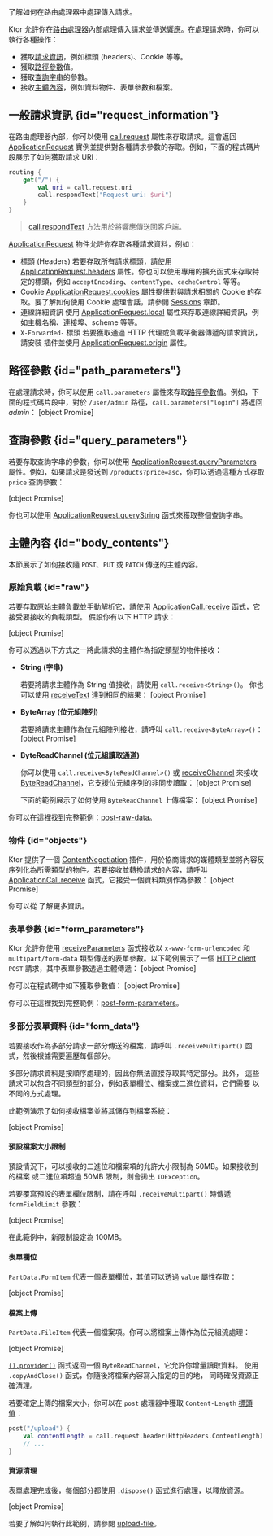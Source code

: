 [//]: # (title: 處理請求)

<show-structure for="chapter" depth="3"/>

<link-summary>了解如何在路由處理器中處理傳入請求。</link-summary>

Ktor 允許你在[路由處理器](server-routing.md#define_route)內部處理傳入請求並傳送[響應](server-responses.md)。在處理請求時，你可以執行各種操作：
* 獲取[請求資訊](#request_information)，例如標頭 (headers)、Cookie 等等。
* 獲取[路徑參數](#path_parameters)值。
* 獲取[查詢字串](#query_parameters)的參數。
* 接收[主體內容](#body_contents)，例如資料物件、表單參數和檔案。

## 一般請求資訊 {id="request_information"}
在路由處理器內部，你可以使用 [call.request](https://api.ktor.io/ktor-server/ktor-server-core/io.ktor.server.application/-application-call/request.html) 屬性來存取請求。這會返回 [ApplicationRequest](https://api.ktor.io/ktor-server/ktor-server-core/io.ktor.server.request/-application-request/index.html) 實例並提供對各種請求參數的存取。例如，下面的程式碼片段展示了如何獲取請求 URI：
```kotlin
routing {
    get("/") {
        val uri = call.request.uri
        call.respondText("Request uri: $uri")
    }
}
```
> [call.respondText](server-responses.md#plain-text) 方法用於將響應傳送回客戶端。

[ApplicationRequest](https://api.ktor.io/ktor-server/ktor-server-core/io.ktor.server.request/-application-request/index.html) 物件允許你存取各種請求資料，例如：
* 標頭 (Headers)
  若要存取所有請求標頭，請使用 [ApplicationRequest.headers](https://api.ktor.io/ktor-server/ktor-server-core/io.ktor.server.request/-application-request/headers.html) 屬性。你也可以使用專用的擴充函式來存取特定的標頭，例如 `acceptEncoding`、`contentType`、`cacheControl` 等等。
* Cookie
  [ApplicationRequest.cookies](https://api.ktor.io/ktor-server/ktor-server-core/io.ktor.server.request/-application-request/cookies.html) 屬性提供對與請求相關的 Cookie 的存取。要了解如何使用 Cookie 處理會話，請參閱 [Sessions](server-sessions.md) 章節。
* 連線詳細資訊
  使用 [ApplicationRequest.local](https://api.ktor.io/ktor-server/ktor-server-core/io.ktor.server.request/-application-request/local.html) 屬性來存取連線詳細資訊，例如主機名稱、連接埠、scheme 等等。
* `X-Forwarded-` 標頭
  若要獲取通過 HTTP 代理或負載平衡器傳遞的請求資訊，請安裝 [](server-forward-headers.md) 插件並使用 [ApplicationRequest.origin](https://api.ktor.io/ktor-server/ktor-server-core/io.ktor.server.plugins/origin.html) 屬性。

## 路徑參數 {id="path_parameters"}
在處理請求時，你可以使用 `call.parameters` 屬性來存取[路徑參數](server-routing.md#path_parameter)值。例如，下面的程式碼片段中，對於 `/user/admin` 路徑，`call.parameters["login"]` 將返回 _admin_：
[object Promise]

## 查詢參數 {id="query_parameters"}

若要存取<emphasis tooltip="query_string">查詢字串</emphasis>的參數，你可以使用 [ApplicationRequest.queryParameters](https://api.ktor.io/ktor-server/ktor-server-core/io.ktor.server.request/-application-request/query-parameters.html) 屬性。例如，如果請求是發送到 `/products?price=asc`，你可以透過這種方式存取 `price` 查詢參數：

[object Promise]

你也可以使用 [ApplicationRequest.queryString](https://api.ktor.io/ktor-server/ktor-server-core/io.ktor.server.request/query-string.html) 函式來獲取整個查詢字串。

## 主體內容 {id="body_contents"}
本節展示了如何接收隨 `POST`、`PUT` 或 `PATCH` 傳送的主體內容。

### 原始負載 {id="raw"}

若要存取原始主體負載並手動解析它，請使用 [ApplicationCall.receive](https://api.ktor.io/ktor-server/ktor-server-core/io.ktor.server.request/receive.html) 函式，它接受要接收的負載類型。
假設你有以下 HTTP 請求：

[object Promise]

你可以透過以下方式之一將此請求的主體作為指定類型的物件接收：

- **String (字串)**

   若要將請求主體作為 String 值接收，請使用 `call.receive<String>()`。
   你也可以使用 [receiveText](https://api.ktor.io/ktor-server/ktor-server-core/io.ktor.server.request/receive-text.html) 達到相同的結果：
   [object Promise]
- **ByteArray (位元組陣列)**

   若要將請求主體作為位元組陣列接收，請呼叫 `call.receive<ByteArray>()`：
   [object Promise]
- **ByteReadChannel (位元組讀取通道)**

   你可以使用 `call.receive<ByteReadChannel>()` 或 [receiveChannel](https://api.ktor.io/ktor-server/ktor-server-core/io.ktor.server.request/receive-channel.html) 來接收 [ByteReadChannel](https://api.ktor.io/ktor-io/io.ktor.utils.io/-byte-read-channel/index.html)，它支援位元組序列的非同步讀取：
   [object Promise]

   下面的範例展示了如何使用 `ByteReadChannel` 上傳檔案：
   [object Promise]

你可以在這裡找到完整範例：[post-raw-data](https://github.com/ktorio/ktor-documentation/tree/%ktor_version%/codeSnippets/snippets/post-raw-data)。

### 物件 {id="objects"}
Ktor 提供了一個 [ContentNegotiation](server-serialization.md) 插件，用於協商請求的媒體類型並將內容反序列化為所需類型的物件。若要接收並轉換請求的內容，請呼叫 [ApplicationCall.receive](https://api.ktor.io/ktor-server/ktor-server-core/io.ktor.server.request/receive.html) 函式，它接受一個資料類別作為參數：
[object Promise]

你可以從 [](server-serialization.md) 了解更多資訊。

### 表單參數 {id="form_parameters"}
Ktor 允許你使用 [receiveParameters](https://api.ktor.io/ktor-server/ktor-server-core/io.ktor.server.request/receive-parameters.html) 函式接收以 `x-www-form-urlencoded` 和 `multipart/form-data` 類型傳送的表單參數。以下範例展示了一個 [HTTP client](https://www.jetbrains.com/help/idea/http-client-in-product-code-editor.html) `POST` 請求，其中表單參數透過主體傳遞：
[object Promise]

你可以在程式碼中如下獲取參數值：
[object Promise]

你可以在這裡找到完整範例：[post-form-parameters](https://github.com/ktorio/ktor-documentation/tree/%ktor_version%/codeSnippets/snippets/post-form-parameters)。

### 多部分表單資料 {id="form_data"}

若要接收作為多部分請求一部分傳送的檔案，請呼叫
`.receiveMultipart()` 函式，然後根據需要遍歷每個部分。

多部分請求資料是按順序處理的，因此你無法直接存取其特定部分。此外，
這些請求可以包含不同類型的部分，例如表單欄位、檔案或二進位資料，它們需要
以不同的方式處理。

此範例演示了如何接收檔案並將其儲存到檔案系統：

[object Promise]

#### 預設檔案大小限制

預設情況下，可以接收的二進位和檔案項的允許大小限制為 50MB。如果接收到的檔案
或二進位項超過 50MB 限制，則會拋出 `IOException`。

若要覆寫預設的表單欄位限制，請在呼叫 `.receiveMultipart()` 時傳遞 `formFieldLimit` 參數：

[object Promise]

在此範例中，新限制設定為 100MB。

#### 表單欄位

`PartData.FormItem` 代表一個表單欄位，其值可以透過 `value` 屬性存取：

[object Promise]

#### 檔案上傳

`PartData.FileItem` 代表一個檔案項。你可以將檔案上傳作為位元組流處理：

[object Promise]

[`().provider()`](https://api.ktor.io/ktor-http/io.ktor.http.content/-part-data/-file-item/provider.html)
函式返回一個 `ByteReadChannel`，它允許你增量讀取資料。
使用 `.copyAndClose()` 函式，你隨後將檔案內容寫入指定的目的地，
同時確保資源正確清理。

若要確定上傳的檔案大小，你可以在 `post` 處理器中獲取 `Content-Length` [標頭值](#request_information)：

```kotlin
post("/upload") {
    val contentLength = call.request.header(HttpHeaders.ContentLength)
    // ...
}
```

#### 資源清理

表單處理完成後，每個部分都使用 `.dispose()` 函式進行處理，以釋放資源。

[object Promise]

若要了解如何執行此範例，請參閱
[upload-file](https://github.com/ktorio/ktor-documentation/tree/%ktor_version%/codeSnippets/snippets/upload-file)。